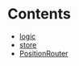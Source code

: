 

# Contents
- [logic](/src/position/logic)
- [store](/src/position/store)
- [PositionRouter](PositionRouter.sol/contract.PositionRouter.md)
